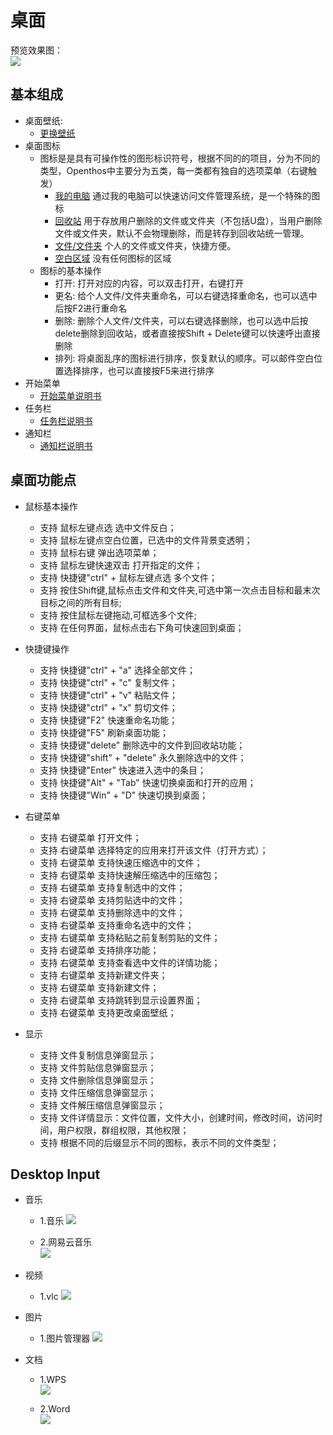 # 桌面
   
预览效果图：   
![](pic/zhuomian/Desktop_demo.png)

## 基本组成
- 桌面壁纸:
    - [更换壁纸](zhuomian/更换壁纸.md)
- 桌面图标
    - 图标是是具有可操作性的图形标识符号，根据不同的的项目，分为不同的类型，Openthos中主要分为五类，每一类都有独自的选项菜单（右键触发）
        - [我的电脑](zhuomian/我的电脑.md )   通过我的电脑可以快速访问文件管理系统，是一个特殊的图标
        - [回收站](zhuomian/回收站.md )    用于存放用户删除的文件或文件夹（不包括U盘），当用户删除文件或文件夹，默认不会物理删除，而是转存到回收站统一管理。
        - [文件/文件夹](zhuomian/文件文件夹.md)   个人的文件或文件夹，快捷方便。
        - [空白区域](zhuomian/空白区域.md)    没有任何图标的区域
    - 图标的基本操作
        - 打开: 打开对应的内容，可以双击打开，右键打开
        - 更名: 给个人文件/文件夹重命名，可以右键选择重命名，也可以选中后按F2进行重命名
        - 删除: 删除个人文件/文件夹，可以右键选择删除，也可以选中后按delete删除到回收站，或者直接按Shift + Delete键可以快速呼出直接删除
        - 排列: 将桌面乱序的图标进行排序，恢复默认的顺序。可以邮件空白位置选择排序，也可以直接按F5来进行排序  
- 开始菜单
    - [开始菜单说明书](./五.开始菜单.md)
- 任务栏
    - [任务栏说明书](./六.任务栏.md)
- 通知栏
    - [通知栏说明书](./七.通知栏.md)

## 桌面功能点

- 鼠标基本操作 
     - 支持 鼠标左键点选 选中文件反白；
     - 支持 鼠标左键点空白位置，已选中的文件背景变透明；
     - 支持 鼠标右键 弹出选项菜单；
     - 支持 鼠标左键快速双击 打开指定的文件；
     - 支持 快捷键"ctrl" + 鼠标左键点选 多个文件；   
     - 支持 按住Shift键,鼠标点击文件和文件夹,可选中第一次点击目标和最末次目标之间的所有目标;  
     - 支持 按住鼠标左键拖动,可框选多个文件;
     - 支持 在任何界面，鼠标点击右下角可快速回到桌面；  
     
- 快捷键操作
     - 支持 快捷键"ctrl" + "a" 选择全部文件；
     - 支持 快捷键"ctrl" + "c" 复制文件；
     - 支持 快捷键"ctrl" + "v" 粘贴文件；
     - 支持 快捷键"ctrl" + "x" 剪切文件；
     - 支持 快捷键"F2" 快速重命名功能；
     - 支持 快捷键"F5" 刷新桌面功能；
     - 支持 快捷键"delete" 删除选中的文件到回收站功能；
     - 支持 快捷键"shift" + "delete" 永久删除选中的文件；	
     - 支持 快捷键"Enter" 快速进入选中的条目；
     - 支持 快捷键"Alt" + "Tab" 快速切换桌面和打开的应用；
     - 支持 快捷键"Win" + "D" 快速切换到桌面；
  
- 右键菜单
     - 支持 右键菜单 打开文件；
     - 支持 右键菜单 选择特定的应用来打开该文件（打开方式）；
     - 支持 右键菜单 支持快速压缩选中的文件；
     - 支持 右键菜单 支持快速解压缩选中的压缩包；
     - 支持 右键菜单 支持复制选中的文件；
     - 支持 右键菜单 支持剪贴选中的文件；
     - 支持 右键菜单 支持删除选中的文件；
     - 支持 右键菜单 支持重命名选中的文件；
     - 支持 右键菜单 支持粘贴之前复制剪贴的文件；
     - 支持 右键菜单 支持排序功能；
     - 支持 右键菜单 支持查看选中文件的详情功能；
     - 支持 右键菜单 支持新建文件夹；
     - 支持 右键菜单 支持新建文件；  
     - 支持 右键菜单 支持跳转到显示设置界面；  
     - 支持 右键菜单 支持更改桌面壁纸；
	 
- 显示
     - 支持 文件复制信息弹窗显示；
     - 支持 文件剪贴信息弹窗显示；
     - 支持 文件删除信息弹窗显示；
     - 支持 文件压缩信息弹窗显示；
     - 支持 文件解压缩信息弹窗显示；
     - 支持 文件详情显示：文件位置，文件大小，创建时间，修改时间，访问时间，用户权限，群组权限，其他权限；
     - 支持 根据不同的后缀显示不同的图标，表示不同的文件类型；
	 
## Desktop Input

- 音乐
    - 1.音乐
    ![](pic/zhuomian/Desktop_localmusic.png)
  
    - 2.网易云音乐  
    ![](pic/zhuomian/Desktop_wangyimusic.png) 
  
- 视频
    - 1.vlc
    ![](pic/zhuomian/Desktop_VLC.png)
  
- 图片
    - 1.图片管理器
    ![](pic/zhuomian/Desktop_gallery.png)
  
- 文档
    - 1.WPS  
    ![](pic/zhuomian/Desktop_wpsword.png)
  
    - 2.Word  
    ![](pic/zhuomian/Desktop_MSword.png)

